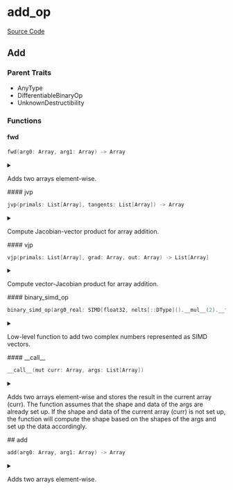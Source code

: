 



# add_op
  
[Source Code](https://github.com/endia-ai/Endia/tree/main/endia/functional/binary_ops/add_op.mojo)  
  

## Add
  
  
  

### Parent Traits
  

- AnyType
- DifferentiableBinaryOp
- UnknownDestructibility
  

### Functions

#### fwd


```swift
fwd(arg0: Array, arg1: Array) -> Array
```  
<details markdown="1" style="border: none; bg-color: none; box-shadow: none;">  
<summary style="border: none; bg-color: none; box-shadow: none;">  
  
Adds two arrays element-wise.  
</summary>  
  
#### Args:  

* arg0 `Array`: The first input array.
* arg1 `Array`: The second input array.
  
#### Returns:  
  
The element-wise sum of arg0 and arg1.  
Type: `Array`  
  
  


#### Examples:
```python
a = Array([[1, 2], [3, 4]])
b = Array([[5, 6], [7, 8]])
result = add(a, b)
print(result)
```

#### This function supports
- Broadcasting.
- Automatic differentiation (forward and reverse modes).
- Complex valued arguments.  
</details>
#### jvp


```swift
jvp(primals: List[Array], tangents: List[Array]) -> Array
```  
<details markdown="1" style="border: none; bg-color: none; box-shadow: none;">  
<summary style="border: none; bg-color: none; box-shadow: none;">  
  
Compute Jacobian-vector product for array addition.  
</summary>  
  
#### Args:  

* primals `List[Array]`: Primal input arrays.
* tangents `List[Array]`: Tangent vectors.
  
#### Returns:  
  
Array: Jacobian-vector product.  
Type: `Array`  
  
  


#### Note:
Implements forward-mode automatic differentiation for addition.
The result represents how the output changes with respect to
infinitesimal changes in the inputs along the directions specified by the tangents.

#### See Also:
add_vjp: Reverse-mode autodiff for addition.  
</details>
#### vjp


```swift
vjp(primals: List[Array], grad: Array, out: Array) -> List[Array]
```  
<details markdown="1" style="border: none; bg-color: none; box-shadow: none;">  
<summary style="border: none; bg-color: none; box-shadow: none;">  
  
Compute vector-Jacobian product for array addition.  
</summary>  
  
#### Args:  

* primals `List[Array]`: Primal input arrays.
* grad `Array`: Gradient of the output with respect to some scalar function.
* out `Array`: The output of the forward pass.
  
#### Returns:  
  
List[Array]: Gradients with respect to each input.  
Type: `List[Array]`  
  
  


#### Note:
Implements reverse-mode automatic differentiation for addition.
Returns arrays with shape zero for inputs that do not require gradients.

#### See Also:
add_jvp: Forward-mode autodiff for addition.  
</details>
#### binary_simd_op


```swift
binary_simd_op(arg0_real: SIMD[float32, nelts[::DType]().__mul__(2).__floordiv__(2)], arg1_real: SIMD[float32, nelts[::DType]().__mul__(2).__floordiv__(2)], arg0_imag: SIMD[float32, nelts[::DType]().__mul__(2).__floordiv__(2)], arg1_imag: SIMD[float32, nelts[::DType]().__mul__(2).__floordiv__(2)]) -> Tuple[SIMD[float32, nelts[::DType]().__mul__(2).__floordiv__(2)], SIMD[float32, nelts[::DType]().__mul__(2).__floordiv__(2)]]
```  
<details markdown="1" style="border: none; bg-color: none; box-shadow: none;">  
<summary style="border: none; bg-color: none; box-shadow: none;">  
  
Low-level function to add two complex numbers represented as SIMD vectors.  
</summary>  
  
#### Args:  

* arg0_real `SIMD[float32, nelts[::DType]().__mul__(2).__floordiv__(2)]`: The real part of the first complex number.
* arg1_real `SIMD[float32, nelts[::DType]().__mul__(2).__floordiv__(2)]`: The real part of the second complex number.
* arg0_imag `SIMD[float32, nelts[::DType]().__mul__(2).__floordiv__(2)]`: The imaginary part of the first complex number.
* arg1_imag `SIMD[float32, nelts[::DType]().__mul__(2).__floordiv__(2)]`: The imaginary part of the second complex number.
  
#### Returns:  
  
The real and imaginary parts of the sum of the two complex numbers as a tuple.  
Type: `Tuple[SIMD[float32, nelts[::DType]().__mul__(2).__floordiv__(2)], SIMD[float32, nelts[::DType]().__mul__(2).__floordiv__(2)]]`  
  
  
</details>
#### __call__


```swift
__call__(mut curr: Array, args: List[Array])
```  
<details markdown="1" style="border: none; bg-color: none; box-shadow: none;">  
<summary style="border: none; bg-color: none; box-shadow: none;">  
  
Adds two arrays element-wise and stores the result in the current array (curr). The function assumes that the shape and data of the args are already set up. If the shape and data of the current array (curr) is not set up, the function will compute the shape based on the shapes of the args and set up the data accordingly.  
</summary>  
  
#### Args:  

* curr `Array`: The current array, must be mutable.
* args `List[Array]`: The two arrays to add.
  
  
</details>
## add


```swift
add(arg0: Array, arg1: Array) -> Array
```  
<details markdown="1" style="border: none; bg-color: none; box-shadow: none;">  
<summary style="border: none; bg-color: none; box-shadow: none;">  
  
Adds two arrays element-wise.  
</summary>  
  
#### Args:  

* arg0 `Array`: The first input array.
* arg1 `Array`: The second input array.
  
#### Returns:  
  
The element-wise sum of arg0 and arg1.  
Type: `Array`  
  
  


#### Examples:
```python
a = Array([[1, 2], [3, 4]])
b = Array([[5, 6], [7, 8]])
result = add(a, b)
print(result)
```

#### This function supports
- Broadcasting.
- Automatic differentiation (forward and reverse modes).
- Complex valued arguments.  
</details>